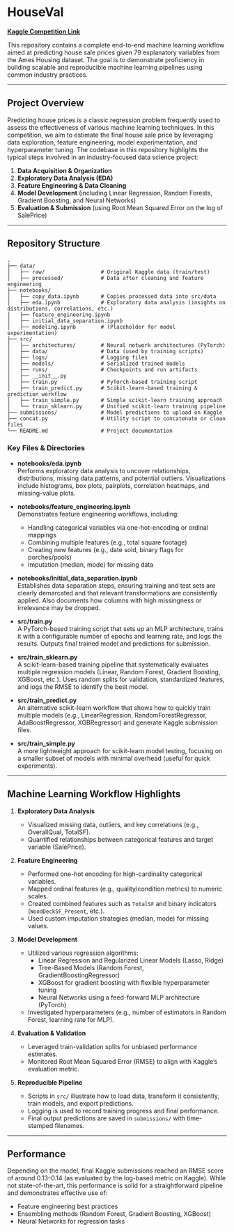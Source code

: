 # HouseVal

[**Kaggle Competition Link**](https://www.kaggle.com/competitions/house-prices-advanced-regression-techniques/overview)

This repository contains a complete end-to-end machine learning workflow aimed at predicting house sale prices given 79 explanatory variables from the Ames Housing dataset. The goal is to demonstrate proficiency in building scalable and reproducible machine learning pipelines using common industry practices.

---

## Project Overview

Predicting house prices is a classic regression problem frequently used to assess the effectiveness of various machine learning techniques. In this competition, we aim to estimate the final house sale price by leveraging data exploration, feature engineering, model experimentation, and hyperparameter tuning. The codebase in this repository highlights the typical steps involved in an industry-focused data science project:

1. **Data Acquisition & Organization**  
2. **Exploratory Data Analysis (EDA)**  
3. **Feature Engineering & Data Cleaning**  
4. **Model Development** (including Linear Regression, Random Forests, Gradient Boosting, and Neural Networks)
5. **Evaluation & Submission** (using Root Mean Squared Error on the log of SalePrice)

---


## Repository Structure
```
.
├── data/
│   ├── raw/                  # Original Kaggle data (train/test)
│   ├── processed/            # Data after cleaning and feature engineering
├── notebooks/
│   ├── copy_data.ipynb       # Copies processed data into src/data
│   ├── eda.ipynb             # Exploratory data analysis (insights on distributions, correlations, etc.)
│   ├── feature_engineering.ipynb 
│   ├── initial_data_separation.ipynb
│   ├── modeling.ipynb        # (Placeholder for model experimentation)
├── src/
│   ├── architectures/        # Neural network architectures (PyTorch)
│   ├── data/                 # Data (used by training scripts)
│   ├── logs/                 # Logging files
│   ├── models/               # Serialized trained models
│   ├── runs/                 # Checkpoints and run artifacts
│   ├── __init__.py
│   ├── train.py              # PyTorch-based training script
│   ├── train_predict.py      # Scikit-learn-based training & prediction workflow
│   ├── train_simple.py       # Simple scikit-learn training approach
│   └── train_sklearn.py      # Unified scikit-learn training pipeline
├── submissions/              # Model predictions to upload on Kaggle
├── concat.py                 # Utility script to concatenate or clean files
└── README.md                 # Project documentation
```


### Key Files & Directories

- **notebooks/eda.ipynb**  
  Performs exploratory data analysis to uncover relationships, distributions, missing data patterns, and potential outliers. Visualizations include histograms, box plots, pairplots, correlation heatmaps, and missing-value plots.

- **notebooks/feature_engineering.ipynb**  
  Demonstrates feature engineering workflows, including:
  - Handling categorical variables via one-hot-encoding or ordinal mappings  
  - Combining multiple features (e.g., total square footage)
  - Creating new features (e.g., date sold, binary flags for porches/pools)
  - Imputation (median, mode) for missing data

- **notebooks/initial_data_separation.ipynb**  
  Establishes data separation steps, ensuring training and test sets are clearly demarcated and that relevant transformations are consistently applied. Also documents how columns with high missingness or irrelevance may be dropped.

- **src/train.py**  
  A PyTorch-based training script that sets up an MLP architecture, trains it with a configurable number of epochs and learning rate, and logs the results. Outputs final trained model and predictions for submission.

- **src/train_sklearn.py**  
  A scikit-learn-based training pipeline that systematically evaluates multiple regression models (Linear, Random Forest, Gradient Boosting, XGBoost, etc.). Uses random splits for validation, standardized features, and logs the RMSE to identify the best model.

- **src/train_predict.py**  
  An alternative scikit-learn workflow that shows how to quickly train multiple models (e.g., LinearRegression, RandomForestRegressor, AdaBoostRegressor, XGBRegressor) and generate Kaggle submission files.

- **src/train_simple.py**  
  A more lightweight approach for scikit-learn model testing, focusing on a smaller subset of models with minimal overhead (useful for quick experiments).

---

## Machine Learning Workflow Highlights

1. **Exploratory Data Analysis**  
   - Visualized missing data, outliers, and key correlations (e.g., OverallQual, TotalSF).
   - Quantified relationships between categorical features and target variable (SalePrice).

2. **Feature Engineering**  
   - Performed one-hot encoding for high-cardinality categorical variables.
   - Mapped ordinal features (e.g., quality/condition metrics) to numeric scales.
   - Created combined features such as `TotalSF` and binary indicators (`WoodDeckSF_Present`, etc.).
   - Used custom imputation strategies (median, mode) for missing values.

3. **Model Development**  
   - Utilized various regression algorithms:
     - Linear Regression and Regularized Linear Models (Lasso, Ridge)  
     - Tree-Based Models (Random Forest, GradientBoostingRegressor)  
     - XGBoost for gradient boosting with flexible hyperparameter tuning  
     - Neural Networks using a feed-forward MLP architecture (PyTorch)
   - Investigated hyperparameters (e.g., number of estimators in Random Forest, learning rate for MLP).

4. **Evaluation & Validation**  
   - Leveraged train-validation splits for unbiased performance estimates.
   - Monitored Root Mean Squared Error (RMSE) to align with Kaggle’s evaluation metric.

5. **Reproducible Pipeline**  
   - Scripts in `src/` illustrate how to load data, transform it consistently, train models, and export predictions.  
   - Logging is used to record training progress and final performance.
   - Final output predictions are saved in `submissions/` with time-stamped filenames.

---

## Performance

Depending on the model, final Kaggle submissions reached an RMSE score of around 0.13–0.14 (as evaluated by the log-based metric on Kaggle). While not state-of-the-art, this performance is solid for a straightforward pipeline and demonstrates effective use of:

- Feature engineering best practices  
- Ensembling methods (Random Forest, Gradient Boosting, XGBoost)  
- Neural Networks for regression tasks  
